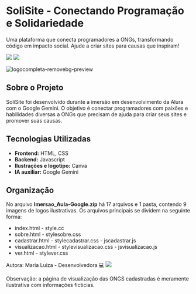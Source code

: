 # SoliSite - Conectando Programação e Solidariedade
Uma plataforma que conecta programadores a ONGs, transformando código em impacto social. Ajude a criar sites para causas que inspiram!

<img src="https://img.shields.io/badge/Google%20Gemini-8E75B2?style=for-the-badge&logo=googlegemini&logoColor=white" />  <img src="https://img.shields.io/badge/JavaScript-323330?style=for-the-badge&logo=javascript&logoColor=F7DF1E" /> 

![logocompleta-removebg-preview](https://github.com/user-attachments/assets/9bb7822b-aff7-4912-a5bf-3c76329b645f)

## Sobre o Projeto
SoliSite foi desenvolvido durante a imersão em desenvolvimento da Alura com o Google Gemini. O objetivo é conectar programadores com paixões e habilidades diversas a ONGs que precisam de ajuda para criar seus sites e promover suas causas.

## Tecnologias Utilizadas
* **Frontend:** HTML, CSS
* **Backend:** Javascript
* **Ilustrações e logotipo:** Canva
* **IA auxiliar:** Google Gemini

## Organização
No arquivo **Imersao_Aula-Google.zip**  há 17 arquivos e 1 pasta, contendo 9 imagens de logos ilustrativas. Os arquivos principais se dividem na seguinte forma:
* index.html - style.cc
* sobre.html - stylesobre.css
* cadastrar.html - stylecadastrar.css - jscadastrar.js
* visualizacao.html - stylevisualizacao.css - jsvisualizacao.js
* ver.html - stylever.css

 

Autora: Maria Luiza - Desenvolvedora :computer:
<img src="https://img.shields.io/badge/LinkedIn-0077B5?style=for-the-badge&logo=linkedin&logoColor=white" />    



Observação: a página de visualização das ONGS cadastradas é meramente ilustrativa com informações ficticias.
